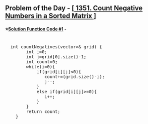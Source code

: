 ## Problem of the Day - [<a href="https://leetcode.com/problems/count-negative-numbers-in-a-sorted-matrix/"> 1351. Count Negative Numbers in a Sorted Matrix </a>]


#### ⭐<ins>Solution Function Code #1</ins> -
<pre>

  int countNegatives(vector<vector<int>>& grid) {
        int i=0;
        int j=grid[0].size()-1;
        int count=0;
        while(i<grid.size()&&j>=0){
            if(grid[i][j]<0){
               count+=(grid.size()-i);
               j--;
            }
            else if(grid[i][j]>=0){
               i++;
            }
        }
        return count;
    }
</pre>
